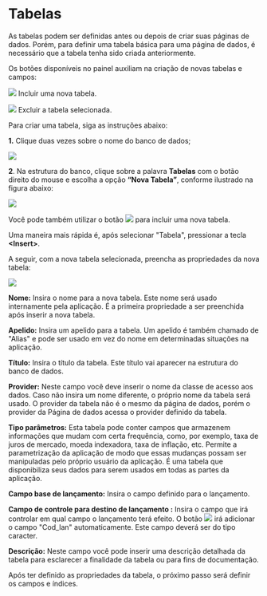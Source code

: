 # Tabelas

As tabelas podem ser definidas antes ou depois de criar suas páginas de dados. Porém, para definir uma tabela básica para uma página de dados, é necessário que a tabela tenha sido criada anteriormente.

Os botões disponíveis no painel auxiliam na criação de novas tabelas e campos:

![](http://www.gvinci.com.br/manual/adicion1gv5.png) Incluir uma nova tabela.

![](http://www.gvinci.com.br/manual/excluibtgv5.png) Excluir a tabela selecionada.

Para criar uma tabela, siga as instruções abaixo:

**1.** Clique duas vezes sobre o nome do banco de dados;

![](http://www.gvinci.com.br/manual/criatab1gv5.zoom80.png)

**2**. Na estrutura do banco, clique sobre a palavra **Tabelas** com o botão direito do mouse e escolha a opção **“Nova Tabela”**, conforme ilustrado na figura abaixo:

![](http://www.gvinci.com.br/manual/novatabgv5.zoom80.png)

Você pode também utilizar o botão ![](http://www.gvinci.com.br/manual/adicion1gv5.png) para incluir uma nova tabela.

Uma maneira mais rápida é, após selecionar "Tabela", pressionar a tecla **&lt;Insert&gt;**.

A seguir, com a nova tabela selecionada, preencha as propriedades da nova tabela:

![](http://www.gvinci.com.br/manual/criatab2gv5.zoom80.png)

**Nome:** Insira o nome para a nova tabela. Este nome será usado internamente pela aplicação. É a primeira propriedade a ser preenchida após inserir a nova tabela.

**Apelido:** Insira um apelido para a tabela. Um apelido é também chamado de "Alias" e pode ser usado em vez do nome em determinadas situações na aplicação.

**Título:** Insira o título da tabela. Este título vai aparecer na estrutura do banco de dados.

**Provider:** Neste campo você deve inserir o nome da classe de acesso aos dados. Caso não insira um nome diferente, o próprio nome da tabela será usado. O provider da tabela não é o mesmo da página de dados, porém o provider da Página de dados acessa o provider definido da tabela.

**Tipo parâmetros:** Esta tabela pode conter campos que armazenem informações que mudam com certa frequência, como, por exemplo, taxa de juros de mercado, moeda indexadora, taxa de inflação, etc. Permite a parametrização da aplicação de modo que essas mudanças possam ser manipuladas pelo próprio usuário da aplicação. É uma tabela que disponibiliza seus dados para serem usados em todas as partes da aplicação.

**Campo base de lançamento:** Insira o campo definido para o lançamento.

**Campo de controle para destino de lançamento :** Insira o campo que irá controlar em qual campo o lançamento terá efeito. O botão ![](http://www.gvinci.com.br/manual/adicion1gv5.png) irá adicionar o campo "Cod\_lan" automaticamente. Este campo deverá ser do tipo caracter.

**Descrição:** Neste campo você pode inserir uma descrição detalhada da tabela para esclarecer a finalidade da tabela ou para fins de documentação.

Após ter definido as propriedades da tabela, o próximo passo será definir os campos e índices.

